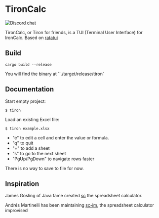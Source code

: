 # TironCalc
[![Discord chat][discord-badge]][discord-url]

[discord-badge]: https://img.shields.io/discord/1206947691058171904.svg?logo=discord&style=flat-square
[discord-url]: https://discord.gg/zZYWfh3RHJ

TironCalc, or Tiron for friends,  is a TUI (Terminal User Interface) for IronCalc. Based on [ratatui](https://github.com/ratatui-org/ratatui)

## Build

```
cargo build --release
```

You will find the binary at ``./target/release/tiron`

## Documentation

Start empty project:

```
$ tiron
```

Load an existing Excel file:

```
$ tiron example.xlsx
```

* "e" to edit a cell and enter the value or formula.
* "q" to quit
* "+" to add a sheet
* "s" to go to the next sheet
* "PgUp/PgDown" to navigate rows faster

There is no way to save to file for now.

## Inspiration

James Gosling of Java fame created [sc](https://en.wikipedia.org/wiki/Sc_(spreadsheet_calculator)) the spreadsheet calculator.

Andrés Martinelli has been maintaining [sc-im](https://github.com/andmarti1424/sc-im), the spreadsheet calculator improvised
